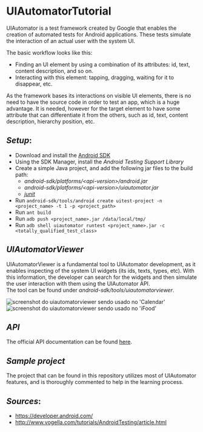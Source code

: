 # UIAutomatorTutorial

UIAutomator is a test framework created by Google that enables the creation of automated tests for Android applications. These tests simulate the interaction of an actual user with the system UI.

The basic workflow looks like this:
- Finding an UI element by using a combination of its attributes: id, text, content description, and so on.
- Interacting with this element: tapping, dragging, waiting for it to disappear, etc.

As the framework bases its interactions on visible UI elements, there is no need to have the source code in order to test an app, which is a huge advantage.
It is needed, however for the target element to have some attribute that can differentiate it from the others, such as id, text, content description, hierarchy position, etc.

## *Setup*:
- Download and install the [Android SDK](https://developer.android.com/sdk/index.html)
- Using the SDK Manager, install the _Android Testing Support Library_
- Create a simple Java project, and add the following jar files to the build path:
  * _android-sdk/platforms/\<api-version\>/android.jar_
  * _android-sdk/platforms/\<api-version\>/uiautomator.jar_
  * _[junit](http://junit.org/)_
- Run `android-sdk/tools/android create uitest-project -n <project_name> -t 1 -p <project_path>`
- Run `ant build`
- Run `adb push <project_name>.jar /data/local/tmp/`
- Run `adb shell uiautomator runtest <project_name>.jar -c <totally_qualified_test_class>`

## *UIAutomatorViewer*

UIAutomatorViewer is a fundamental tool to UIAutomator development, as it enables inspecting of the system UI widgets (its ids, texts, types, etc). With this information, the developer can search for the widgets and then simulate the user interaction with them using the UIAutomator API.  
The tool can be found under _android-sdk/tools/uiautomatorviewer_. 

![screenshot do uiautomatorviewer sendo usado no 'Calendar'](https://i.imgur.com/YshxKe5.png)
![screenshot do uiautomatorviewer sendo usado no 'iFood'](https://i.imgur.com/bNSgTVm.png)

## *API*

The official API documentation can be found [here](https://developer.android.com/reference/android/support/test/uiautomator/package-summary.html).

## *Sample project*

The project that can be found in this repository utilizes most of UIAutomator features, and is thoroughly commented to help in the learning process.

## *Sources*:
  - https://developer.android.com/
  - http://www.vogella.com/tutorials/AndroidTesting/article.html
